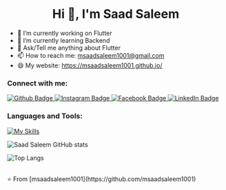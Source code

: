  <h1 align="center">Hi 👋, I'm Saad Saleem</h1>

- 🔭 I’m currently working on Flutter
- 🌱 I’m currently learning Backend
- 💬 Ask/Tell me anything about Flutter 
- 📫 How to reach me: msaadsaleem1001@gmail.com
- 😄 My website: https://msaadsaleem1001.github.io/
  
### Connect with me:
<div id="badges">
  <a href="https://github.com/msaadsaleem1001">
    <img src="https://img.shields.io/badge/Github-black?style=for-the-badge&logo=Github&logoColor=white" alt="Github Badge"/>
  </a>
   <a href="https://www.instagram.com/saleem.7884">
    <img src="https://img.shields.io/badge/Instagram-purple?style=for-the-badge&logo=instagram&logoColor=white" alt="Instagram Badge"/>
  </a>
   <a href="https://www.fb.com/profile.php?id=100041839277629&mibextid=ZbWKwL">
    <img src="https://img.shields.io/badge/Facebook-blue?style=for-the-badge&logo=facebook&logoColor=white" alt="Facebook Badge"/>
  </a>
  <a href="https://www.linkedin.com/in/saad-saleem-8108b4194">
    <img src="https://img.shields.io/badge/LinkedIn-blue?style=for-the-badge&logo=linkedin&logoColor=white" alt="LinkedIn Badge"/>
  </a>
</div>

### Languages and Tools:
[![My Skills](https://skillicons.dev/icons?i=flutter,dart,androidstudio,vscode,sqlite,mysql,firebase,github,git,postman,figma&perline=8)](https://skillicons.dev)

![Saad Saleem GitHub stats](https://github-readme-stats.vercel.app/api?username=msaadsaleem1001&show_icons=true&theme=dark)

![Top Langs](https://github-readme-stats.vercel.app/api/top-langs/?username=msaadsaleem1001&theme=dark)


<br>
⭐️ From [msaadsaleem1001](https://github.com/msaadsaleem1001)
